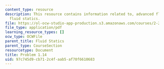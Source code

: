 ```yaml
---
content_type: resource
description: This resource contains information related to, advanced fluid mechanics,
  fluid statics.
file: https://ol-ocw-studio-app-production.s3.amazonaws.com/courses/2-25-advanced-fluid-mechanics-fall-2013/97c745d9cb712c4faab5af70f6610683_MIT2_25F13_Shapi1.14_Probl.pdf
file_type: application/pdf
learning_resource_types: []
ocw_type: OCWFile
parent_title: Fluid Statics
parent_type: CourseSection
resourcetype: Document
title: Problem 1.14
uid: 97c745d9-cb71-2c4f-aab5-af70f6610683
---
```

